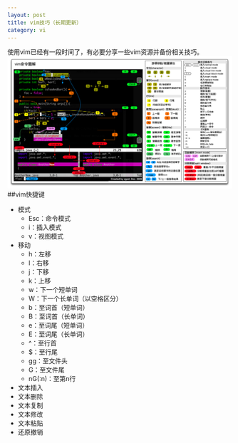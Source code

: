 ```yaml
---
layout: post
title: vim技巧（长期更新）
category: vi
---
```

使用vim已经有一段时间了，有必要分享一些vim资源并备份相关技巧。
![Vim cmd](/images/Vim命令图.png "Vim cmd")
##vim快捷键
+ 模式
  - Esc：命令模式
  - i：插入模式
  - v：视图模式
+ 移动
  - h：左移
  - l：右移
  - j：下移
  - k：上移
  - w：下一个短单词
  - W：下一个长单词（以空格区分）
  - b：至词首（短单词）
  - B：至词首（长单词）
  - e：至词尾（短单词）
  - E：至词尾（长单词）
  - ^：至行首
  - $：至行尾
  - gg：至文件头
  - G：至文件尾
  - nG(:n)：至第n行
+ 文本插入
+ 文本删除
+ 文本复制
+ 文本修改
+ 文本粘贴
+ 还原撤销
  
